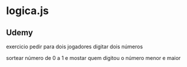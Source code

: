 # logica.js
<h2>Udemy</h2>
<p>exercicio pedir para dois jogadores digitar dois números</p>
<p>sortear número de 0 a 1 e mostar quem digitou o número menor e maior</p>
